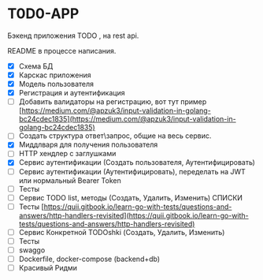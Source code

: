 # T0D0-APP

Бэкенд приложения TODO , на rest api.

README в процессе написания.


- [x]  Схема БД
- [x]  Карскас приложения
- [x]  Модель пользователя
- [x]  Регистрация и аутентификация
- [ ]  Добавить валидаторы на регистрацию, вот тут пример [https://medium.com/@apzuk3/input-validation-in-golang-bc24cdec1835](https://medium.com/@apzuk3/input-validation-in-golang-bc24cdec1835)
- [ ]  Создать структура ответ\запрос, общие на весь сервис.
- [x]  Миддлваря для получения пользователя
- [ ]  HTTP хендлер с заглушками
- [x]  Сервис аутентификации (Создать пользователя, Аутентифицировать)
- [ ]  Сервис аутентификации (Аутентифицировать), переделать на JWT или нормальный Bearer Token 
- [ ]  Тесты
- [ ]  Сервис TODO list, методы (Создать, Удалить, Изменить)  СПИСКИ
- [ ]  Тесты [https://quii.gitbook.io/learn-go-with-tests/questions-and-answers/http-handlers-revisited](https://quii.gitbook.io/learn-go-with-tests/questions-and-answers/http-handlers-revisited)
- [ ]  Сервис Конкретной TODOshki (Создать, Удалить, Изменить)
- [ ]  Тесты
- [ ]  swaggo
- [ ]  Dockerfile, docker-compose (backend+db)
- [ ]  Красивый Ридми
